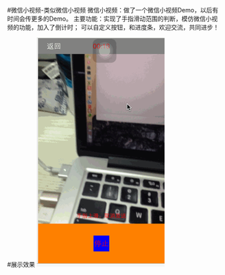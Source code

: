 #微信小视频-类似微信小视频
微信小视频：做了一个微信小视频Demo，以后有时间会传更多的Demo。
主要功能：实现了手指滑动范围的判断，模仿微信小视频的功能，加入了倒计时；
可以自定义按钮，和进度条，欢迎交流，共同进步！


#展示效果
![image](./Untitled.gif)<br/>